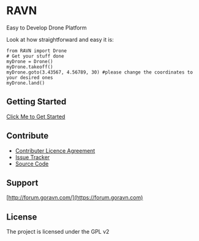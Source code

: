 RAVN
====

Easy to Develop Drone Platform

Look at how straightforward and easy it is:

    from RAVN import Drone
    # Get your stuff done
    myDrone = Drone()
    myDrone.takeoff()
    myDrone.goto(3.43567, 4.56789, 30) #please change the coordinates to your desired ones
    myDrone.land()
    
Getting Started
------------
[Click Me to Get Started](http://www.goravn.com/docs/getting-started)

Contribute
----------

- [Contributer Licence Agreement](http://www.goravn.com/page/contributer-license-agreement)
- [Issue Tracker](https://github.com/raptorbird/RAVN/issues)
- [Source Code](https://github.com/raptorbird/RAVN)

Support
-------
[http://forum.goravn.com/](https://forum.goravn.com)

License
-------

The project is licensed under the GPL v2
